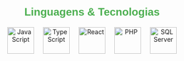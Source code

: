 <div style="text-align: center; margin-top: 40px;">
  <h2 style="color: #4CAF50; font-size: 24px; margin-bottom: 20px; font-family: 'Arial', sans-serif;">Linguagens & Tecnologias</h2>
  <div style="display: flex; justify-content: center; gap: 20px; margin-top: 20px;">
    <img src="https://cdn.jsdelivr.net/gh/devicons/devicon/icons/javascript/javascript-original.svg" alt="JavaScript" title="JavaScript" width="60" />
    <img src="https://cdn.jsdelivr.net/gh/devicons/devicon/icons/typescript/typescript-original.svg" alt="TypeScript" title="TypeScript" width="60" />
    <img src="https://cdn.jsdelivr.net/gh/devicons/devicon/icons/react/react-original.svg" alt="React" title="React" width="60" />
    <img src="https://cdn.jsdelivr.net/gh/devicons/devicon/icons/php/php-original.svg" alt="PHP" title="PHP" width="60" />
    <img src="https://cdn.jsdelivr.net/gh/devicons/devicon/icons/microsoftsqlserver/microsoftsqlserver-plain.svg" alt="SQL Server" title="SQL Server" width="60" />
  </div>
</div>
